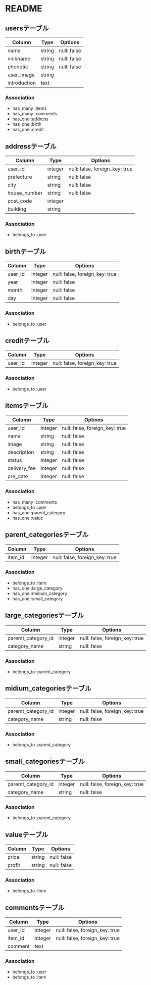 
# README

## usersテーブル

|Column|Type|Options|
|------|----|-------|
|name|string|null: false|
|nickname|string|null: false|
|phonetic|string|null: false|
|user_image|string|
|introduction|text|


### Association
- has_many :items
- has_many :comments
- has_one :address
- has_one :birth
- has_one :credit



## addressテーブル

|Column|Type|Options|
|------|----|-------|
|user_id|integer|null: false, foreign_key: true|
|prefecture|string|null: false|
|city|string|null: false|
|house_number|string|null: false|
|post_code|integer|
|building|string|

### Association
- belongs_to :user



## birthテーブル

|Column|Type|Options|
|------|----|-------|
|user_id|integer|null: false, foreign_key: true|
|year|integer|null: false|
|month|integer|null: false|
|day|integer|null: false|


### Association
- belongs_to :user



## creditテーブル

|Column|Type|Options|
|------|----|-------|
|user_id|integer|null: false, foreign_key: true|

### Association
- belongs_to :user



## itemsテーブル

|Column|Type|Options|
|------|----|-------|
|user_id|integer|null: false, foreign_key: true|
|name|string|null: false|
|image|string|null: false|
|description|string|null: false|
|status|integer|null: false|
|delivery_fee|integer|null: false|
|pre_date|integer|null: false|


### Association
- has_many :comments
- belongs_to :user
- has_one :parent_category
- has_one :value




## parent_categoriesテーブル

|Column|Type|Options|
|------|----|-------|
|item_id|integer|null: false, foreign_key: true|

### Association
- belongs_to :item
- has_one :large_category
- has_one :midium_category
- has_one :small_category



## large_categoriesテーブル

|Column|Type|Options|
|------|----|-------|
|paremt_category_id|integer|null: false, foreign_key: true|
|category_name|string|null: false|


### Association
- belongs_to :parent_category


## midium_categoriesテーブル

|Column|Type|Options|
|------|----|-------|
|paremt_category_id|integer|null: false, foreign_key: true|
|category_name|string|null: false|

### Association
- belongs_to :parent_category


## small_categoriesテーブル

|Column|Type|Options|
|------|----|-------|
|paremt_category_id|integer|null: false, foreign_key: true|
|category_name|string|null: false|

### Association
- belongs_to :parent_category



## valueテーブル

|Column|Type|Options|
|------|----|-------|
|price|string|null: false|
|profit|string|null: false|


### Association
- belongs_to :item



## commentsテーブル

|Column|Type|Options|
|------|----|-------|
|user_id|integer|null: false, foreign_key: true|
|item_id|integer|null: false, foreign_key: true|
|comment|text|


### Association
- belongs_to :user
- belongs_to :item

